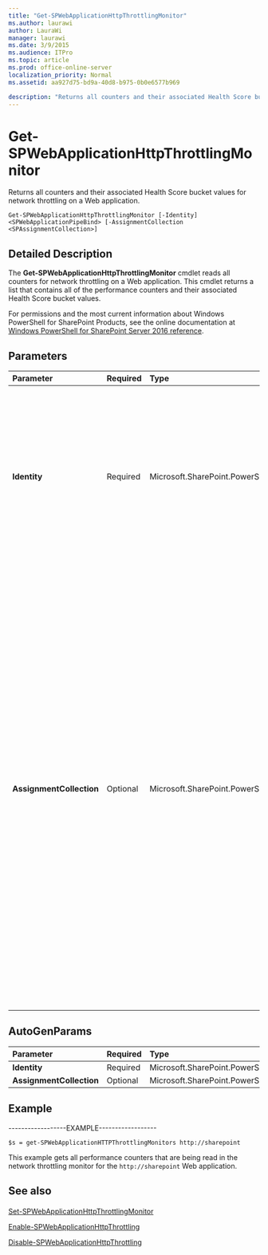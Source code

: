 ```yaml
---
title: "Get-SPWebApplicationHttpThrottlingMonitor"
ms.author: laurawi
author: LauraWi
manager: laurawi
ms.date: 3/9/2015
ms.audience: ITPro
ms.topic: article
ms.prod: office-online-server
localization_priority: Normal
ms.assetid: aa927d75-bd9a-40d8-b975-0b0e6577b969

description: "Returns all counters and their associated Health Score bucket values for network throttling on a Web application."
---
```


# Get-SPWebApplicationHttpThrottlingMonitor

Returns all counters and their associated Health Score bucket values for network throttling on a Web application.
  
```
Get-SPWebApplicationHttpThrottlingMonitor [-Identity] <SPWebApplicationPipeBind> [-AssignmentCollection <SPAssignmentCollection>]
```

## Detailed Description

The **Get-SPWebApplicationHttpThrottlingMonitor** cmdlet reads all counters for network throttling on a Web application. This cmdlet returns a list that contains all of the performance counters and their associated Health Score bucket values. 
  
For permissions and the most current information about Windows PowerShell for SharePoint Products, see the online documentation at [Windows PowerShell for SharePoint Server 2016 reference](https://go.microsoft.com/fwlink/p/?LinkId=671715).
  
## Parameters

|**Parameter**|**Required**|**Type**|**Description**|
|:-----|:-----|:-----|:-----|
|**Identity** <br/> |Required  <br/> |Microsoft.SharePoint.PowerShell.SPWebApplicationPipeBind  <br/> |Returns throttling performance counter settings for the specified SharePoint Web application.  <br/> The type must be a valid GUID, in the form 12345678-90ab-cdef-1234-567890bcdefgh; a valid name of SharePoint Web application (for example, MyOfficeApp1); or an instance of a valid **SPWebApplication** object.  <br/> |
|**AssignmentCollection** <br/> |Optional  <br/> |Microsoft.SharePoint.PowerShell.SPAssignmentCollection  <br/> |Manages objects for the purpose of proper disposal. Use of objects, such as **SPWeb** or **SPSite**, can use large amounts of memory and use of these objects in Windows PowerShell scripts requires proper memory management. Using the **SPAssignment** object, you can assign objects to a variable and dispose of the objects after they are needed to free up memory. When **SPWeb**, **SPSite**, or **SPSiteAdministration** objects are used, the objects are automatically disposed of if an assignment collection or the **Global** parameter is not used.  <br/> > [!NOTE]> When the **Global** parameter is used, all objects are contained in the global store. If objects are not immediately used, or disposed of by using the **Stop-SPAssignment** command, an out-of-memory scenario can occur.           |
   
## AutoGenParams

|**Parameter**|**Required**|**Type**|**Description**|
|:-----|:-----|:-----|:-----|
|**Identity** <br/> |Required  <br/> |Microsoft.SharePoint.PowerShell.SPWebApplicationPipeBind  <br/> ||
|**AssignmentCollection** <br/> |Optional  <br/> |Microsoft.SharePoint.PowerShell.SPAssignmentCollection  <br/> ||
   
## Example

------------------EXAMPLE------------------
  
```
$s = get-SPWebApplicationHTTPThrottlingMonitors http://sharepoint 
```

This example gets all performance counters that are being read in the network throttling monitor for the  `http://sharepoint` Web application. 
  
## See also

#### 

[Set-SPWebApplicationHttpThrottlingMonitor](set-spwebapplicationhttpthrottlingmonitor.md)
  
[Enable-SPWebApplicationHttpThrottling](enable-spwebapplicationhttpthrottling.md)
  
[Disable-SPWebApplicationHttpThrottling](disable-spwebapplicationhttpthrottling.md)


